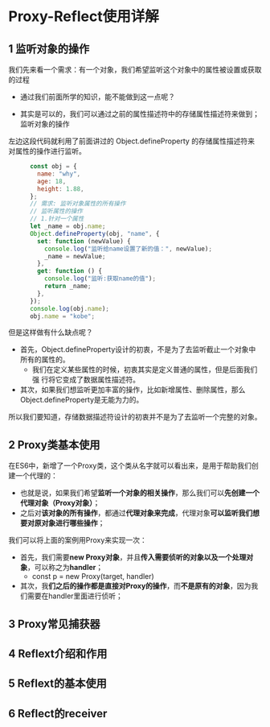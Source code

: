# Proxy-Reflect使用详解



## 1 监听对象的操作

 我们先来看一个需求：有一个对象，我们希望监听这个对象中的属性被设置或获取的过程 

+ 通过我们前面所学的知识，能不能做到这一点呢？ 

+ 其实是可以的，我们可以通过之前的属性描述符中的存储属性描述符来做到； 监听对象的操作 

左边这段代码就利用了前面讲过的 Object.defineProperty 的存储属性描述符来 对属性的操作进行监听。

```js
      const obj = {
        name: "why",
        age: 18,
        height: 1.88,
      };
      // 需求: 监听对象属性的所有操作
      // 监听属性的操作
      // 1.针对一个属性
      let _name = obj.name;
      Object.defineProperty(obj, "name", {
        set: function (newValue) {
          console.log("监听给name设置了新的值：", newValue);
          _name = newValue;
        },
        get: function () {
          console.log("监听:获取name的值");
          return _name;
        },
      });
      console.log(obj.name);
      obj.name = "kobe";
```



但是这样做有什么缺点呢？ 

+ 首先，Object.defineProperty设计的初衷，不是为了去监听截止一个对象中 所有的属性的。
  + 我们在定义某些属性的时候，初衷其实是定义普通的属性，但是后面我们强 行将它变成了数据属性描述符。 
+ 其次，如果我们想监听更加丰富的操作，比如新增属性、删除属性，那么 Object.defineProperty是无能为力的。

所以我们要知道，存储数据描述符设计的初衷并不是为了去监听一个完整的对象。

## 2 Proxy类基本使用

 在ES6中，新增了一个Proxy类，这个类从名字就可以看出来，是用于帮助我们创建一个代理的： 

+ 也就是说，如果我们希望**监听一个对象的相关操作**，那么我们可以**先创建一个代理对象（Proxy对象）**； 
+ 之后对**该对象的所有操作**，都通过**代理对象来完成**，代理对象**可以监听我们想要对原对象进行哪些操作**；

我们可以将上面的案例用Proxy来实现一次： 

+ 首先，我们需要**new Proxy对象**，并且**传入需要侦听的对象以及一个处理对象**，可以称之为**handler**； 
  + const p = new Proxy(target, handler) 
+ 其次，我**们之后的操作都是直接对Proxy的操作**，而**不是原有的对象**，因为我们需要在handler里面进行侦听；

## 3 Proxy常见捕获器



## 4 Reflext介绍和作用



## 5 Reflext的基本使用



## 6 Reflect的receiver